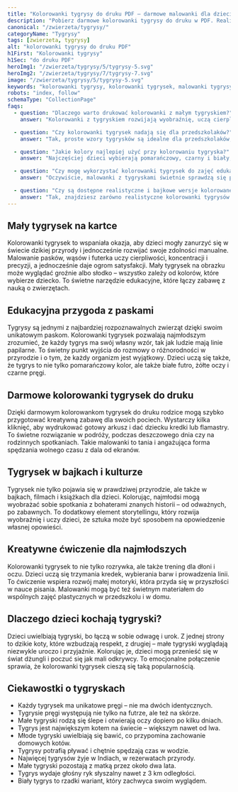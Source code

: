 ```yaml
---
title: "Kolorowanki tygrysy do druku PDF – darmowe malowanki dla dzieci"
description: "Pobierz darmowe kolorowanki tygrysy do druku w PDF. Realistyczne i słodkie tygryski, idealne dla dzieci. Rozwijaj kreatywność i poznawaj świat dzikich kotów!"
canonical: "/zwierzeta/tygrysy/"
categoryName: "Tygrysy"
tags: [zwierzeta, tygrysy]
alt: "kolorowanki tygrysy do druku PDF"
h1First: "Kolorowanki tygrysy"
h1Sec: "do druku PDF"
heroImg1: "/zwierzeta/tygrysy/5/tygrysy-5.svg"
heroImg2: "/zwierzeta/tygrysy/7/tygrysy-7.svg"
image: "/zwierzeta/tygrysy/5/tygrysy-5.svg"
keywords: "kolorowanki tygrysy, kolorowanki tygrysek, malowanki tygrysy PDF, tygrysy do druku, darmowe kolorowanki zwierzęta, mały tygrysek do kolorowania"
robots: "index, follow"
schemaType: "CollectionPage"
faqs:
  - question: "Dlaczego warto drukować kolorowanki z małym tygryskiem?"
    answer: "Kolorowanki z tygryskiem rozwijają wyobraźnię, uczą cierpliwości oraz pozwalają dzieciom poznać świat dzikich kotów w bezpieczny i kreatywny sposób."

  - question: "Czy kolorowanki tygrysek nadają się dla przedszkolaków?"
    answer: "Tak, proste wzory tygrysków są idealne dla przedszkolaków, ponieważ wspierają rozwój motoryki małej i koordynacji ręka–oko."

  - question: "Jakie kolory najlepiej użyć przy kolorowaniu tygryska?"
    answer: "Najczęściej dzieci wybierają pomarańczowy, czarny i biały, ale nic nie stoi na przeszkodzie, aby stworzyć fantazyjnego, bajkowego tygryska w nietypowych barwach."

  - question: "Czy mogę wykorzystać kolorowanki tygrysek do zajęć edukacyjnych?"
    answer: "Oczywiście, malowanki z tygryskami świetnie sprawdzą się podczas lekcji o zwierzętach, ochronie przyrody czy kulturze Azji, gdzie tygrys jest symbolem siły."

  - question: "Czy są dostępne realistyczne i bajkowe wersje kolorowanek tygrysek?"
    answer: "Tak, znajdziesz zarówno realistyczne kolorowanki tygrysów z dżungli, jak i słodkie, bajkowe wersje dla najmłodszych dzieci."
---
```

## Mały tygrysek na kartce
Kolorowanki tygrysek to wspaniała okazja, aby dzieci mogły zanurzyć się w świecie dzikiej przyrody i jednocześnie rozwijać swoje zdolności manualne. Malowanie pasków, wąsów i futerka uczy cierpliwości, koncentracji i precyzji, a jednocześnie daje ogrom satysfakcji. Mały tygrysek na obrazku może wyglądać groźnie albo słodko – wszystko zależy od kolorów, które wybierze dziecko. To świetne narzędzie edukacyjne, które łączy zabawę z nauką o zwierzętach.

## Edukacyjna przygoda z paskami
Tygrysy są jednymi z najbardziej rozpoznawalnych zwierząt dzięki swoim unikatowym paskom. Kolorowanki tygrysek pozwalają najmłodszym zrozumieć, że każdy tygrys ma swój własny wzór, tak jak ludzie mają linie papilarne. To świetny punkt wyjścia do rozmowy o różnorodności w przyrodzie i o tym, że każdy organizm jest wyjątkowy. Dzieci uczą się także, że tygrys to nie tylko pomarańczowy kolor, ale także białe futro, żółte oczy i czarne pręgi.

## Darmowe kolorowanki tygrysek do druku
Dzięki darmowym kolorowankom tygrysek do druku rodzice mogą szybko przygotować kreatywną zabawę dla swoich pociech. Wystarczy kilka kliknięć, aby wydrukować gotowy arkusz i dać dziecku kredki lub flamastry. To świetne rozwiązanie w podróży, podczas deszczowego dnia czy na rodzinnych spotkaniach. Takie malowanki to tania i angażująca forma spędzania wolnego czasu z dala od ekranów.

## Tygrysek w bajkach i kulturze
Tygrysek nie tylko pojawia się w prawdziwej przyrodzie, ale także w bajkach, filmach i książkach dla dzieci. Kolorując, najmłodsi mogą wyobrażać sobie spotkania z bohaterami znanych historii – od odważnych, po zabawnych. To dodatkowy element storytellingu, który rozwija wyobraźnię i uczy dzieci, że sztuka może być sposobem na opowiedzenie własnej opowieści.

## Kreatywne ćwiczenie dla najmłodszych
Kolorowanki tygrysek to nie tylko rozrywka, ale także trening dla dłoni i oczu. Dzieci uczą się trzymania kredek, wybierania barw i prowadzenia linii. To ćwiczenie wspiera rozwój małej motoryki, która przyda się w przyszłości w nauce pisania. Malowanki mogą być też świetnym materiałem do wspólnych zajęć plastycznych w przedszkolu i w domu.

## Dlaczego dzieci kochają tygryski?
Dzieci uwielbiają tygryski, bo łączą w sobie odwagę i urok. Z jednej strony to dzikie koty, które wzbudzają respekt, z drugiej – małe tygryski wyglądają niezwykle uroczo i przyjaźnie. Kolorując je, dzieci mogą przenieść się w świat dżungli i poczuć się jak mali odkrywcy. To emocjonalne połączenie sprawia, że kolorowanki tygrysek cieszą się taką popularnością.

## Ciekawostki o tygryskach

<ul class="grid grid-cols-1 mb-3 sm:grid-cols-2 md:grid-cols-3 lg:grid-cols-5 gap-x-6 gap-y-3 text-center text-base md:text-lg font-light max-w-6xl mx-auto">
<li class="bg-none text-black p-2 flex items-center justify-center font-medium rounded border-4 border-dotted border-orange-500">Każdy tygrysek ma unikatowe pręgi – nie ma dwóch identycznych.</li>
<li class="bg-none text-black p-2 flex items-center justify-center font-medium rounded border-4 border-dotted border-blue-400">Tygrysie pręgi występują nie tylko na futrze, ale też na skórze.</li>
<li class="bg-none text-black p-2 flex items-center justify-center font-medium rounded border-4 border-dotted border-green-500">Małe tygryski rodzą się ślepe i otwierają oczy dopiero po kilku dniach.</li>
<li class="bg-none text-black p-2 flex items-center justify-center font-medium rounded border-4 border-dotted border-red-500">Tygrys jest największym kotem na świecie – większym nawet od lwa.</li>
<li class="bg-none text-black p-2 flex items-center justify-center font-medium rounded border-4 border-dotted border-purple-400">Młode tygryski uwielbiają się bawić, co przypomina zachowanie domowych kotów.</li>
<li class="bg-none text-black p-2 flex items-center justify-center font-medium rounded border-4 border-dotted border-yellow-500">Tygrysy potrafią pływać i chętnie spędzają czas w wodzie.</li>
<li class="bg-none text-black p-2 flex items-center justify-center font-medium rounded border-4 border-dotted border-pink-400">Najwięcej tygrysów żyje w Indiach, w rezerwatach przyrody.</li>
<li class="bg-none text-black p-2 flex items-center justify-center font-medium rounded border-4 border-dotted border-indigo-500">Małe tygryski pozostają z matką przez około dwa lata.</li>
<li class="bg-none text-black p-2 flex items-center justify-center font-medium rounded border-4 border-dotted border-teal-400">Tygrys wydaje głośny ryk słyszalny nawet z 3 km odległości.</li>
<li class="bg-none text-black p-2 flex items-center justify-center font-medium rounded border-4 border-dotted border-gray-500">Biały tygrys to rzadki wariant, który zachwyca swoim wyglądem.</li>
</ul>
